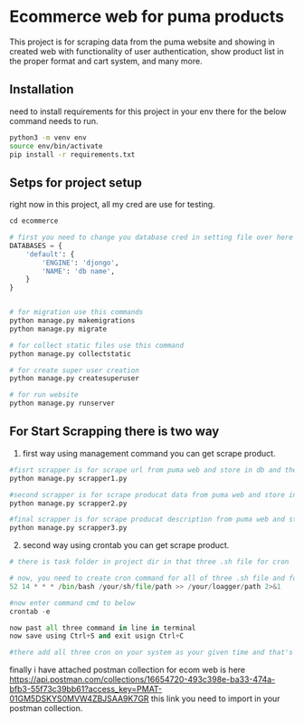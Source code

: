 # Ecommerce web for puma products

This project is for scraping data from the puma website and showing in created web with functionality of user authentication, show product list in the proper format and cart system, and many more.

## Installation

need to install requirements for this project in your env there for the below command needs to run.

```bash
python3 -m venv env
source env/bin/activate
pip install -r requirements.txt
```

## Setps for project setup

right now in this project, all my cred are use for testing.

```python
cd ecommerce

# first you need to change you database cred in setting file over here "ecommerce/ecommerce/settings.py" 
DATABASES = {
    'default': {
        'ENGINE': 'djongo',
        'NAME': 'db name',
    }
}


# for migration use this commands
python manage.py makemigrations
python manage.py migrate

# for collect static files use this command
python manage.py collectstatic

# for create super user creation
python manage.py createsuperuser

# for run website
python manage.py runserver
```

## For Start Scrapping there is two way 

1. first way using management command you can get scrape product.
```python
#fisrt scrapper is for scrape url from puma web and store in db and there for command
python manage.py scrapper1.py

#second scrapper is for scrape producat data from puma web and store in db and there for command
python manage.py scrapper2.py

#final scrapper is for scrape producat description from puma web and store in db and there for command
python manage.py scrapper3.py
```

2. second way using crontab you can get scrape product.
```python
# there is task folder in project dir in that three .sh file for cron 

# now, you need to create cron command for all of three .sh file and formate is shows below
52 14 * * * /bin/bash /your/sh/file/path >> /your/loagger/path 2>&1

#now enter command cmd to below
crontab -e

now past all three command in line in terminal
now save using Ctrl+S and exit usign Ctrl+C

#there add all three cron on your system as your given time and that's on that time.
```

finally i have attached postman collection for ecom web is here
https://api.postman.com/collections/16654720-493c398e-ba33-474a-bfb3-55f73c39bb61?access_key=PMAT-01GM5DSKYS0MVW4ZBJSAA9K7GR
this link you need to import in your postman collection.